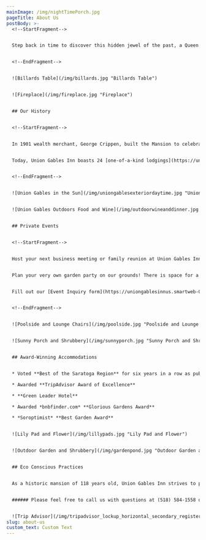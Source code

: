 ```yaml
---
mainImage: /img/nightTimePorch.jpg
pageTitle: About Us
postBody: >-
  <!--StartFragment-->


  Step back in time to discover this hidden jewel of the past, a Queen Anne Victorian Mansion refurbished as a Saratoga Springs hotel. Situated less than a ten-minute walk from [downtown Saratoga Springs](https://uniongablesinnus.smartweb-04.bookassist.com/en/things-to-do-saratoga-springs/) and one and half blocks from the [Saratoga Race Course](https://uniongablesinnus.smartweb-04.bookassist.com/en/things-to-do-saratoga-springs/hotel-near-saratoga-race-track/), Union Gables Inn offers a premier location and unparalleled old-world hospitality for travelers seeking a unique experience for their visit to upstate New York.


  <!--EndFragment-->


  ![Billards Table](/img/billards.jpg "Billards Table")


  ![Fireplace](/img/fireplace.jpg "Fireplace")


  ## Our History


  <!--StartFragment-->


  In 1901 wealth merchant, George Crippen, built the Mansion to celebrate his success. Designed by Architect R. Newton Bresee, it rightfully earned its nickname ‘Sunnyside House’, with its many unique features, designed to allow sunshine to cascade through different angles in the house and vary through the seasons.


  Today, Union Gables Inn boasts 24 [one-of-a-kind lodgings](https://uniongablesinnus.smartweb-04.bookassist.com/en/lodging-saratoga-springs/), some with private patios, soaking tubs, or modern kitchens and living rooms. The lush Perennial gardens stretch over an acre, with a Romanesque outdoor pool, stone fountains, and patio seating. Discover a quiet haven in the center of Historic Saratoga, where guests can linger on the wraparound porch or relax in the classically-decorated living room after a fresh a la carte breakfast each morning. 


  <!--EndFragment-->


  ![Union Gables in the Sun](/img/uniongablesexteriordaytime.jpg "Union Gables in the Sun")


  ![Union Gables Outdoors Food and Wine](/img/outdoorwineanddinner.jpg "Union Gables Outdoors Food and Wine")


  ## Private Events


  <!--StartFragment-->


  Host your next business meeting or family reunion at Union Gables Inn! Meet in our oversized living room with space for business meetings of 25 people. This room offers complete privacy with pocket doors to seal off from the rest of the mansion so you can focus on the task at hand.


  Plan your very own garden party on our grounds! There is space for a 40x40 outdoor tent and 100 people on the lawn. We're happy to assist with off-site caterers to ensure your event runs smoothly. 


  Fill out our [Event Inquiry form](https://uniongablesinnus.smartweb-04.bookassist.com/en/event-inquiries/) today.


  <!--EndFragment-->


  ![Poolside and Lounge Chairs](/img/poolside.jpg "Poolside and Lounge Chairs")


  ![Sunny Porch and Shrubbery](/img/sunnyporch.jpg "Sunny Porch and Shrubbery")


  ## Award-Winning Accommodations


  * Voted **Best of the Saratoga Region** for six years in a row as published in the *Saratoga Today* newspaper.

  * Awarded **TripAdvisor Award of Excellence**

  * **Green Leader Hotel**

  * Awarded *bnbfinder.com* **Glorious Gardens Award**

  * *Soroptimist* **Best Garden Award**


  ![Lily Pad and Flower](/img/lillypads.jpg "Lily Pad and Flower")


  ![Outdoor Garden and Shrubbery](/img/gardenpond.jpg "Outdoor Garden and Shrubbery")


  ## Eco Conscious Practices


  As a historic mansion of 118 years old, Union Gables Inn strives to practice as much as possible as a Green Hotel. Our eco-conscious practices include energy usage of 100% wind power for all electric, compost of food waste, usage of recycled materials for paper and amenity bottles, and usage of our own spring fed well on the property to water the gardens.


  ###### Please feel free to call us with questions at (518) 584-1558 or see our [Reservation Policies](https://uniongablesinnus.smartweb-04.bookassist.com/en/reservation-policies/).


  ![Trip Advisor](/img/tripadvisor_lockup_horizontal_secondary_registered-17354-2.svg "Trip Advisor")
slug: about-us
custom_text: Custom Text
---
```

